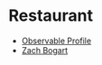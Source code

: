 # Restaurant

- [Observable Profile](https://observablehq.com/@cookwcode)
- [Zach Bogart](https://zachbogart.com/)